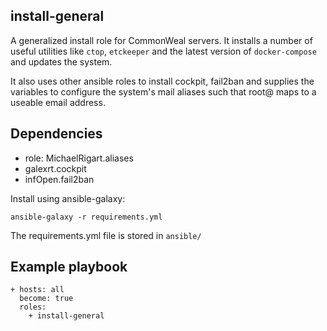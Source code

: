install-general
---

A generalized install role for CommonWeal servers. It installs a number of useful utilities like `ctop`, `etckeeper` and the latest version of `docker-compose` and updates the system.

It also uses other ansible roles to install cockpit, fail2ban and supplies the variables to configure the system's mail aliases such that root@ maps to a useable email address.

Dependencies
---
  - role: MichaelRigart.aliases
  - galexrt.cockpit
  - infOpen.fail2ban

Install using ansible-galaxy:

    ansible-galaxy -r requirements.yml

The requirements.yml file is stored in `ansible/`

Example playbook
---

    + hosts: all
      become: true
      roles:
        + install-general